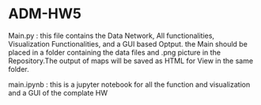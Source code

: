 # ADM-HW5

Main.py : this file contains the Data Network, All functionalities, Visualization Functionalities, and a GUI based Optput.
the Main should be placed in a folder containing the data files and .png picture in the Repository.The output of maps will be saved as HTML for View in the same folder.

main.ipynb : this is a jupyter notebook for all the function and visualization and a GUI of the complate HW
